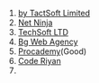 1. [by TactSoft Limited](https://www.youtube.com/playlist?list=PL1AL6gEQcOo-lotgLpqaaliobd-x-W5Hu)
2. [Net Ninja](https://www.youtube.com/@NetNinja/playlists)
3. [TechSoft LTD ](http://youtube.com/@tactsoftltd/playlists)
4. [Bg Web Agency](https://www.youtube.com/@bgwebagency/streams)
5. [Procademy](https://www.youtube.com/watch?v=3BIuwVnddG0&list=PL1BztTYDF-QNlGo5-g65Xj1mINHYk_FM9)(Good)
6. [Code Riyan](https://www.youtube.com/@coderyan/playlists)
7. 